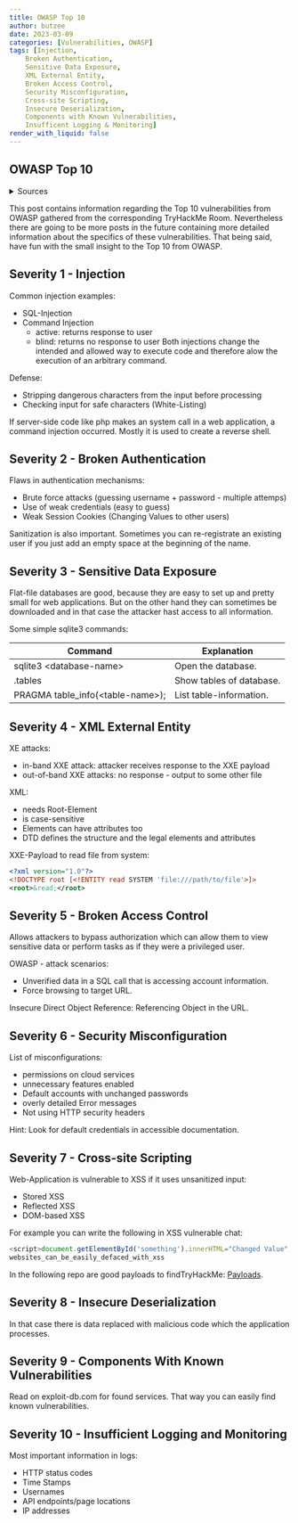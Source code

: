 ```yaml
---
title: OWASP Top 10
author: butzee
date: 2023-03-09
categories: [Vulnerabilities, OWASP]
tags: [Injection,
    Broken Authentication,
    Sensitive Data Exposure,
    XML External Entity,
    Broken Access Control,
    Security Misconfiguration,
    Cross-site Scripting,
    Insecure Deserialization,
    Components with Known Vulnerabilities,
    Insufficent Logging & Monitoring]
render_with_liquid: false
---
```

## OWASP Top 10

<details>
	<summary>Sources</summary>    
	TryHackMe: <a href="https://tryhackme.com/room/owasptop10">Further Nmap</a> - Learn about and exploit each of the OWASP Top 10 vulnerabilities; the 10 most critical web security risks.
</details>

This post contains information regarding the Top 10 vulnerabilities from OWASP gathered from the corresponding TryHackMe Room. Nevertheless there are going to be more posts in the future containing more detailed information about the specifics of these vulnerabilities. That being said, have fun with the small insight to the Top 10 from OWASP.

## Severity 1 - Injection

Common injection examples:
- SQL-Injection
- Command Injection
    - active: returns response to user
    - blind: returns no response to user
Both injections change the intended and allowed way to execute code and therefore alow the execution of an arbitrary command.

Defense:
- Stripping dangerous characters from the input before processing
- Checking input for safe characters (White-Listing)

If server-side code like php makes an system call in a web application, a command injection occurred. Mostly it is used to create a reverse shell.

## Severity 2 - Broken Authentication

Flaws in authentication mechanisms:
- Brute force attacks (guessing username + password - multiple attemps)
- Use of weak credentials (easy to guess)
- Weak Session Cookies (Changing Values to other users)

Sanitization is also important. Sometimes you can re-registrate an existing user if you just add an empty space at the beginning of the name.

## Severity 3 - Sensitive Data Exposure

Flat-file databases are good, because they are easy to set up and pretty small for web applications. But on the other hand they can sometimes be downloaded and in that case the attacker hast access to all information.

Some simple sqlite3 commands:

|Command|Explanation|
|------|------|
|sqlite3 \<database-name\> | Open the database. |
| .tables | Show tables of database. |
| PRAGMA table_info(\<table-name\>); | List table-information.|

## Severity 4 - XML External Entity 

XE attacks:
- in-band XXE attack: attacker receives response to the XXE payload
- out-of-band XXE attacks: no response - output to some other file

XML:
- needs Root-Element
- is case-sensitive
- Elements can have attributes too
- DTD defines the structure and the legal elements and attributes

XXE-Payload to read file from system:
```XML
<?xml version="1.0"?>
<!DOCTYPE root [<!ENTITY read SYSTEM 'file:///path/to/file'>]>
<root>&read;</root>
```

## Severity 5 - Broken Access Control

Allows attackers to bypass authorization which can allow them to view sensitive data or perform tasks as if they were a privileged user.

OWASP - attack scenarios:
- Unverified data in a SQL call that is accessing account information.
- Force browsing to target URL.

Insecure Direct Object Reference: Referencing Object in the URL.

## Severity 6 - Security Misconfiguration

List of misconfigurations:
- permissions on cloud services
- unnecessary features enabled
- Default accounts with unchanged passwords
- overly detailed Error messages
- Not using HTTP security headers

Hint: Look for default credentials in accessible documentation.

## Severity 7 - Cross-site Scripting

Web-Application is vulnerable to XSS if it uses unsanitized input:
- Stored XSS
- Reflected XSS
- DOM-based XSS

For example you can write the following in XSS vulnerable chat:
```JavaScript
<script>document.getElementById('something').innerHTML="Changed Value";</script>
websites_can_be_easily_defaced_with_xss
```
In the following repo are good payloads to findTryHackMe: <a href="https://github.com/swisskyrepo/PayloadsAllTheThings/tree/master/XSS%20Injection">Payloads</a>.

## Severity 8 - Insecure Deserialization

In that case there is data replaced with malicious code which the application processes.

## Severity 9 - Components With Known Vulnerabilities

Read on exploit-db.com for found services. That way you can easily find known vulnerabilities.

## Severity 10 - Insufficient Logging and Monitoring 

Most important information in logs:
- HTTP status codes
- Time Stamps
- Usernames
- API endpoints/page locations
- IP addresses